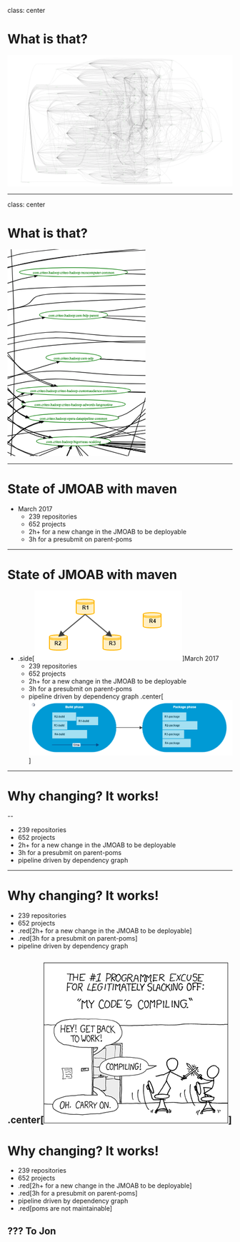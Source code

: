 class: center
# What is that?

![jmoab_full](imgs/jmoab_full.png)

---

class: center
# What is that?

![jmoab_zoom](imgs/zoom.png)

---
# State of JMOAB with maven

- March 2017
  - 239 repositories
  - 652 projects
  - 2h+ for a new change in the JMOAB to be deployable
  - 3h for a presubmit on parent-poms

---
# State of JMOAB with maven

- .side[![repositories](imgs/legacyPipelineRepos.png)]March 2017
  - 239 repositories
  - 652 projects
  - 2h+ for a new change in the JMOAB to be deployable
  - 3h for a presubmit on parent-poms
  - pipeline driven by dependency graph
.center[![design](imgs/legacyPipeline.png)]

---
# Why changing? It works!
--

- 239 repositories
- 652 projects
- 2h+ for a new change in the JMOAB to be deployable
- 3h for a presubmit on parent-poms
- pipeline driven by dependency graph

---
# Why changing? It works!

- 239 repositories
- 652 projects
- .red[2h+ for a new change in the JMOAB to be deployable]
- .red[3h for a presubmit on parent-poms]
- pipeline driven by dependency graph

.center[![compiling](imgs/compiling.png)]
---
# Why changing? It works!

- 239 repositories
- 652 projects
- .red[2h+ for a new change in the JMOAB to be deployable]
- .red[3h for a presubmit on parent-poms]
- pipeline driven by dependency graph
- .red[poms are not maintainable]

???
To Jon
---
